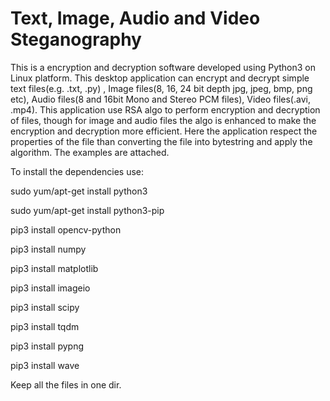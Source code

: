 # Text, Image, Audio and Video Steganography

This is a encryption and decryption software developed using Python3 on Linux platform. This desktop application can encrypt and decrypt simple text files(e.g. .txt, .py) , Image files(8, 16, 24 bit depth jpg, jpeg, bmp, png etc), Audio files(8 and 16bit Mono and Stereo PCM files), Video files(.avi, .mp4). 
This application use RSA algo to perform encryption and decryption of files, though for image and audio files the algo is enhanced to make the encryption and decryption more efficient. 
Here the application respect the properties of the file than converting the file into bytestring and apply the algorithm. The examples are attached.  



To install the dependencies use: 

sudo yum/apt-get install python3  

sudo yum/apt-get install python3-pip 

pip3 install opencv-python 

pip3 install numpy  

pip3 install matplotlib 

pip3 install imageio 

pip3 install scipy  

pip3 install tqdm  

pip3 install pypng  

pip3 install wave 




Keep all the files in one dir. 
